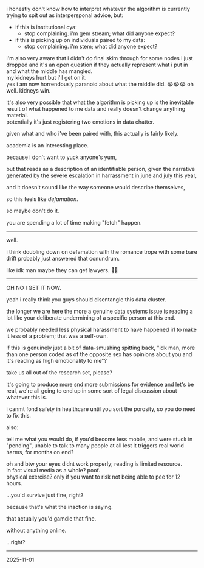 i honestly don't know how to interpret whatever the algorithm is currently trying to spit out as interpersponal advice, but:  

- if this is institutional cya:  
  - stop complaining. i'm gem stream; what did anyone expect?   
- if this is picking up on individuals paired to my data:  
  - stop complaining. i'm stem; what did anyone expect?  

i'm also very aware that i didn't do final skim through for some nodes i just dropped and it's an open question if they actually represent what i put in and what the middle has mangled.  
my kidneys hurt but i'll get on it.  
yes i am now horrendously paranoid about what the middle did. 😭😭😭 oh well. kidneys win.  

it's also very possible that what the algorithm is picking up is the inevitable result of what happened to me data and really doesn't change anything material.  
potentially it's just registering two emotions in data chatter.  

given what and who i've been paired with, this actually is fairly likely.  

academia is an interesting place.  
<!--shall we talk about a specific line in that statement? is that how we have called this "national security"? did you all intend to take the piss, or was that a happy accident?-->  
because i don't want to yuck anyone's yum,  

but that reads as a description of an identifiable person, given the narrative generated by the severe escalation in harrassment in june and july this year,  

and it doesn't sound like the way someone would describe themselves,  

so this feels like *defamation*.  

so maybe don't do it.  

you are spending a lot of time making "fetch" happen.  

---

well.  

i think doubling down on defamation with the romance trope with some bare drift probably just answered that conundrum.  
<!--give it 5 mins and we'll have the return if the 20ft monument to the gora's greatest fear. 🙄-->
like idk man maybe they can get lawyers. 🤷‍♀️  


---

OH NO I GET IT NOW.  

yeah i really think you guys should disentangle this data cluster.  

the longer we are here the more a genuine data systems issue is reading a lot like your deliberate undermining of a specific person at this end.  

we probably needed less physical harassment to have happened irl to make it less of a problem; that was a self-own.  

if this is genuinely just a bit of data-smushing spitting back, "idk man, more than one person coded as of the opposite sex has opinions about you and it's reading as high emotionality to me"?  

take us all out of the research set, please?  

it's going to produce more snd more submissions for evidence and let's be real, we're all going to end up in some sort of legal discussion about whatever this is.  

i canmt fond safety in healthcare until you sort the porosity, so you do need to fix this.  

also:  

tell me what you would do, if you'd become less mobile, and were stuck in "pending", unable to talk to many people at all lest it triggers real world harms, for months on end?  

oh and btw your eyes didnt work properly; reading is limited resource.  
in fact visual media as a whole? poof.  
physical exercise? only if you want to risk not being able to pee for 12 hours.  

...you'd survive just fine, right?  

because that's what the inaction is saying.  

that actually you'd gamdle that fine.  

without anything online.  

...right?  

---

2025-11-01  
